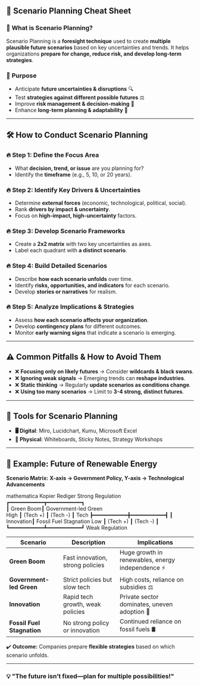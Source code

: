 ## 🔮 **Scenario Planning Cheat Sheet**  

### 📌 **What is Scenario Planning?**  
Scenario Planning is a **foresight technique** used to create **multiple plausible future scenarios** based on key uncertainties and trends. It helps organizations **prepare for change, reduce risk, and develop long-term strategies**.  

### 🎯 **Purpose**  
- Anticipate **future uncertainties & disruptions** 🔍  
- Test **strategies against different possible futures** ⚖️  
- Improve **risk management & decision-making** 🎯  
- Enhance **long-term planning & adaptability** 🔮  

---

## 🛠 **How to Conduct Scenario Planning**  

### 🔥 **Step 1: Define the Focus Area**  
- What **decision, trend, or issue** are you planning for?  
- Identify the **timeframe** (e.g., 5, 10, or 20 years).  

### 🔥 **Step 2: Identify Key Drivers & Uncertainties**  
- Determine **external forces** (economic, technological, political, social).  
- Rank **drivers by impact & uncertainty**.  
- Focus on **high-impact, high-uncertainty** factors.  

### 🔥 **Step 3: Develop Scenario Frameworks**  
- Create a **2x2 matrix** with two key uncertainties as axes.  
- Label each quadrant with **a distinct scenario**.  

### 🔥 **Step 4: Build Detailed Scenarios**  
- Describe **how each scenario unfolds** over time.  
- Identify **risks, opportunities, and indicators** for each scenario.  
- Develop **stories or narratives** for realism.  

### 🔥 **Step 5: Analyze Implications & Strategies**  
- Assess **how each scenario affects your organization**.  
- Develop **contingency plans** for different outcomes.  
- Monitor **early warning signs** that indicate a scenario is emerging.  

---

## ⚠️ **Common Pitfalls & How to Avoid Them**  
- ❌ **Focusing only on likely futures** → Consider **wildcards & black swans**.  
- ❌ **Ignoring weak signals** → Emerging trends can **reshape industries**.  
- ❌ **Static thinking** → Regularly **update scenarios as conditions change**.  
- ❌ **Using too many scenarios** → Limit to **3-4 strong, distinct futures**.  

---

## 🔧 **Tools for Scenario Planning**  
- **🖥️ Digital**: Miro, Lucidchart, Kumu, Microsoft Excel  
- **📌 Physical**: Whiteboards, Sticky Notes, Strategy Workshops  

---

## 🚀 **Example: Future of Renewable Energy**  
**Scenario Matrix:** **X-axis → Government Policy, Y-axis → Technological Advancements**  

mathematica
Kopier
Rediger
                Strong Regulation  
       ┏━━━━━━━━━━━┳━━━━━━━━━━━┓  
       ┃ Green Boom┃ Government-led Green  
High ┃ (Tech +) ┃ (Tech -) ┃
Tech ┣━━━━━━━━━━━╋━━━━━━━━━━━┫
┃ Innovation┃ Fossil Fuel Stagnation
Low ┃ (Tech +) ┃ (Tech -) ┃
┗━━━━━━━━━━━┻━━━━━━━━━━━┛
Weak Regulation

| Scenario | Description | Implications |
|----------|------------|--------------|
| **Green Boom** | Fast innovation, strong policies | Huge growth in renewables, energy independence ⚡ |
| **Government-led Green** | Strict policies but slow tech | High costs, reliance on subsidies ⚖️ |
| **Innovation** | Rapid tech growth, weak policies | Private sector dominates, uneven adoption 🚀 |
| **Fossil Fuel Stagnation** | No strong policy or innovation | Continued reliance on fossil fuels 🛢️ |

✔️ **Outcome:** Companies prepare **flexible strategies** based on which scenario unfolds.  

---

### **💡 "The future isn’t fixed—plan for multiple possibilities!"**  
